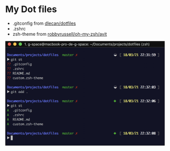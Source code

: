 # My Dot files

* .gitconfig from [dlecan/dotfiles](https://github.com/dlecan/dotfiles)
* .zshrc 
* zsh-theme from [robbyrussell/oh-my-zsh/avit](https://github.com/robbyrussell/oh-my-zsh/wiki/themes#avit)
    
![zsh-theme](images/zsh-theme.png)



